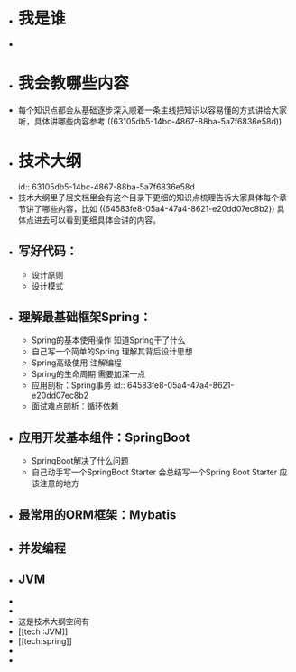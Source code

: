 - # 我是谁
-
- # 我会教哪些内容
- 每个知识点都会从基础逐步深入顺着一条主线把知识以容易懂的方式讲给大家听，具体讲哪些内容参考 ((63105db5-14bc-4867-88ba-5a7f6836e58d))
- # 技术大纲
  id:: 63105db5-14bc-4867-88ba-5a7f6836e58d
- 技术大纲里子层文档里会有这个目录下更细的知识点梳理告诉大家具体每个章节讲了哪些内容，比如 ((64583fe8-05a4-47a4-8621-e20dd07ec8b2)) 具体点进去可以看到更细具体会讲的内容。
- ##  写好代码：
	- 设计原则
	- 设计模式
- ## 理解最基础框架Spring：
	- Spring的基本使用操作
	  知道Spring干了什么
	- 自己写一个简单的Spring
	  理解其背后设计思想
	- Spring高级使用
	  注解编程
	- Spring的生命周期
	  需要加深一点
	- 应用剖析：Spring事务
	  id:: 64583fe8-05a4-47a4-8621-e20dd07ec8b2
	- 面试难点剖析：循环依赖
- ## 应用开发基本组件：SpringBoot
	- SpringBoot解决了什么问题
	- 自己动手写一个SpringBoot Starter
	  会总结写一个Spring Boot Starter 应该注意的地方
- ## 最常用的ORM框架：Mybatis
- ## 并发编程
- ## JVM
-
-
- 这是技术大纲空间有
- [[tech :JVM]]
- [[tech:spring]]
-
-